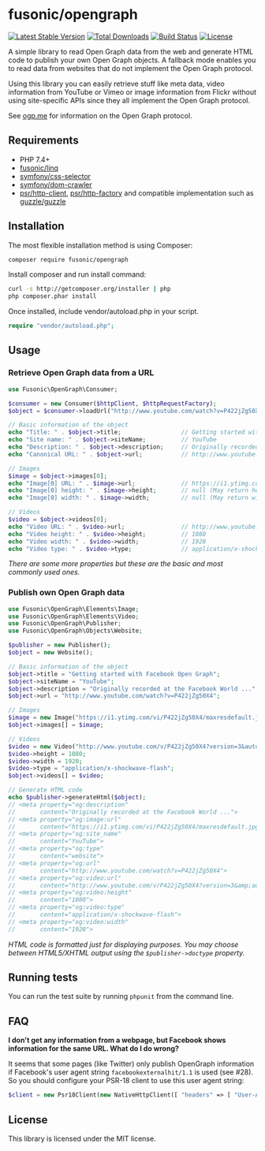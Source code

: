 # fusonic/opengraph

[![Latest Stable Version](https://poser.pugx.org/fusonic/opengraph/v/stable)](https://packagist.org/packages/fusonic/opengraph)
[![Total Downloads](https://poser.pugx.org/fusonic/opengraph/downloads)](https://packagist.org/packages/fusonic/opengraph)
[![Build Status](https://api.travis-ci.org/fusonic/opengraph.svg)](https://travis-ci.org/fusonic/opengraph)
[![License](https://poser.pugx.org/fusonic/opengraph/license)](https://packagist.org/packages/fusonic/opengraph)

A simple library to read Open Graph data from the web and generate HTML code to publish your own Open Graph objects. A fallback mode enables you to read data from websites that do not implement the Open Graph protocol.

Using this library you can easily retrieve stuff like meta data, video information from YouTube or Vimeo or image information from Flickr without using site-specific APIs since they all implement the Open Graph protocol.

See [ogp.me](http://ogp.me) for information on the Open Graph protocol.

## Requirements

* PHP 7.4+
* [fusonic/linq](https://github.com/fusonic/linq)
* [symfony/css-selector](https://github.com/symfony/CssSelector)
* [symfony/dom-crawler](https://github.com/symfony/DomCrawler)
* [psr/http-client](https://github.com/php-fig/http-client), [psr/http-factory](https://github.com/php-fig/http-factory) and compatible implementation such as [guzzle/guzzle](https://github.com/guzzle/guzzle)

## Installation

The most flexible installation method is using Composer:

``` bash
composer require fusonic/opengraph
```

Install composer and run install command:
``` bash
curl -s http://getcomposer.org/installer | php
php composer.phar install
``` 

Once installed, include vendor/autoload.php in your script.

``` php
require "vendor/autoload.php";
```

## Usage

### Retrieve Open Graph data from a URL

``` php
use Fusonic\OpenGraph\Consumer;

$consumer = new Consumer($httpClient, $httpRequestFactory);
$object = $consumer->loadUrl("http://www.youtube.com/watch?v=P422jZg50X4");

// Basic information of the object
echo "Title: " . $object->title;                 // Getting started with Facebook Open Graph
echo "Site name: " . $object->siteName;          // YouTube
echo "Description: " . $object->description;     // Originally recorded at the Facebook World ...
echo "Canonical URL: " . $object->url;           // http://www.youtube.com/watch?v=P422jZg50X4

// Images
$image = $object->images[0];
echo "Image[0] URL: " . $image->url;             // https://i1.ytimg.com/vi/P422jZg50X4/maxresdefault.jpg
echo "Image[0] height: " . $image->height;       // null (May return height in pixels on other pages)
echo "Image[0] width: " . $image->width;         // null (May return width in pixels on other pages)

// Videos
$video = $object->videos[0];
echo "Video URL: " . $video->url;                // http://www.youtube.com/v/P422jZg50X4?version=3&autohide=1
echo "Video height: " . $video->height;          // 1080
echo "Video width: " . $video->width;            // 1920
echo "Video type: " . $video->type;              // application/x-shockwave-flash
```

_There are some more properties but these are the basic and most commonly used ones._

### Publish own Open Graph data

``` php
use Fusonic\OpenGraph\Elements\Image;
use Fusonic\OpenGraph\Elements\Video;
use Fusonic\OpenGraph\Publisher;
use Fusonic\OpenGraph\Objects\Website;

$publisher = new Publisher();
$object = new Website();

// Basic information of the object
$object->title = "Getting started with Facebook Open Graph";
$object->siteName = "YouTube";
$object->description = "Originally recorded at the Facebook World ..."
$object->url = "http://www.youtube.com/watch?v=P422jZg50X4";

// Images
$image = new Image("https://i1.ytimg.com/vi/P422jZg50X4/maxresdefault.jpg");
$object->images[] = $image;

// Videos
$video = new Video("http://www.youtube.com/v/P422jZg50X4?version=3&autohide=1");
$video->height = 1080;
$video->width = 1920;
$video->type = "application/x-shockwave-flash";
$object->videos[] = $video;

// Generate HTML code
echo $publisher->generateHtml($object);
// <meta property="og:description"
//       content="Originally recorded at the Facebook World ...">
// <meta property="og:image:url"
//       content="https://i1.ytimg.com/vi/P422jZg50X4/maxresdefault.jpg">
// <meta property="og:site_name"
//       content="YouTube">
// <meta property="og:type"
//       content="website">
// <meta property="og:url"
//       content="http://www.youtube.com/watch?v=P422jZg50X4">
// <meta property="og:video:url"
//       content="http://www.youtube.com/v/P422jZg50X4?version=3&amp;autohide=1">
// <meta property="og:video:height"
//       content="1080">
// <meta property="og:video:type"
//       content="application/x-shockwave-flash">
// <meta property="og:video:width"
//       content="1920">
```

_HTML code is formatted just for displaying purposes. You may choose between HTML5/XHTML output using the ```$publisher->doctype``` property._

## Running tests

You can run the test suite by running `phpunit` from the command line.

## FAQ

**I don't get any information from a webpage, but Facebook shows information for the same URL. What do I do wrong?**

It seems that some pages (like Twitter) only publish OpenGraph information if Facebook's user agent string `facebookexternalhit/1.1` is used (see #28). So you should configure your PSR-18 client to use this user agent string:

```php
$client = new Psr18Client(new NativeHttpClient([ "headers" => [ "User-Agent" => "facebookexternalhit/1.1" ] ]));
```

## License

This library is licensed under the MIT license.
